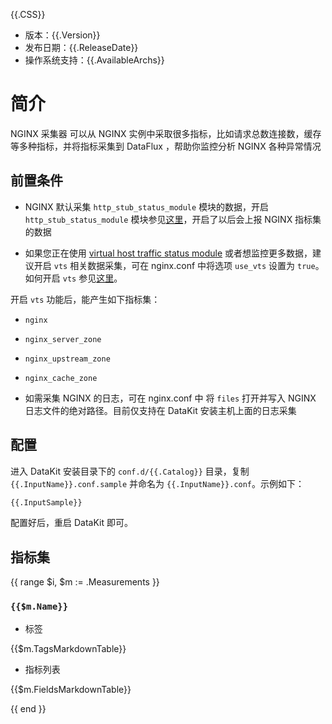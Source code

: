 {{.CSS}}

- 版本：{{.Version}}
- 发布日期：{{.ReleaseDate}}
- 操作系统支持：{{.AvailableArchs}}

# 简介

NGINX 采集器 可以从 NGINX 实例中采取很多指标，比如请求总数连接数，缓存等多种指标，并将指标采集到 DataFlux ，帮助你监控分析 NGINX 各种异常情况

## 前置条件

- NGINX 默认采集 `http_stub_status_module` 模块的数据，开启 `http_stub_status_module` 模块参见[这里](http://nginx.org/en/docs/http/ngx_http_stub_status_module.html)，开启了以后会上报 NGINX 指标集的数据

- 如果您正在使用 [virtual host traffic status module](https://github.com/vozlt/nginx-module-vts) 或者想监控更多数据，建议开启 `vts` 相关数据采集，可在 nginx.conf 中将选项 `use_vts` 设置为 `true`。如何开启 `vts` 参见[这里](https://github.com/vozlt/nginx-module-vts#synopsis)。

开启 `vts` 功能后，能产生如下指标集：

- `nginx`
- `nginx_server_zone`
- `nginx_upstream_zone`
- `nginx_cache_zone`


- 如需采集 NGINX 的日志，可在 nginx.conf 中 将 `files` 打开并写入 NGINX 日志文件的绝对路径。目前仅支持在 DataKit 安装主机上面的日志采集


## 配置

进入 DataKit 安装目录下的 `conf.d/{{.Catalog}}` 目录，复制 `{{.InputName}}.conf.sample` 并命名为 `{{.InputName}}.conf`。示例如下：

```python
{{.InputSample}}
```

配置好后，重启 DataKit 即可。

## 指标集

{{ range $i, $m := .Measurements }}

### `{{$m.Name}}`

-  标签

{{$m.TagsMarkdownTable}}

- 指标列表

{{$m.FieldsMarkdownTable}}

{{ end }} 
